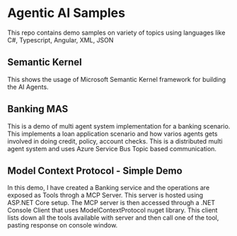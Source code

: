 # Agentic AI Samples
This repo contains demo samples on variety of topics using languages like C#, Typescript, Angular, XML, JSON

## Semantic Kernel
This shows the usage of Microsoft Semantic Kernel framework for building the AI Agents.

## Banking MAS
This is a demo of multi agent system implementation for a banking scenario. This implements a loan application scenario and how varios agents gets involved in doing credit, policy, account checks. This is a distributed multi agent system and uses Azure Service Bus Topic based communication.

## Model Context Protocol - Simple Demo
In this demo, I have created a Banking service and the operations are exposed as Tools throgh a MCP Server. This server is hosted using ASP.NET Core setup. The MCP server is then accessed through a .NET Console Client that uses ModelContextProtocol nuget library. This client lists down all the tools available with server and then call one of the tool, pasting response on console window.
